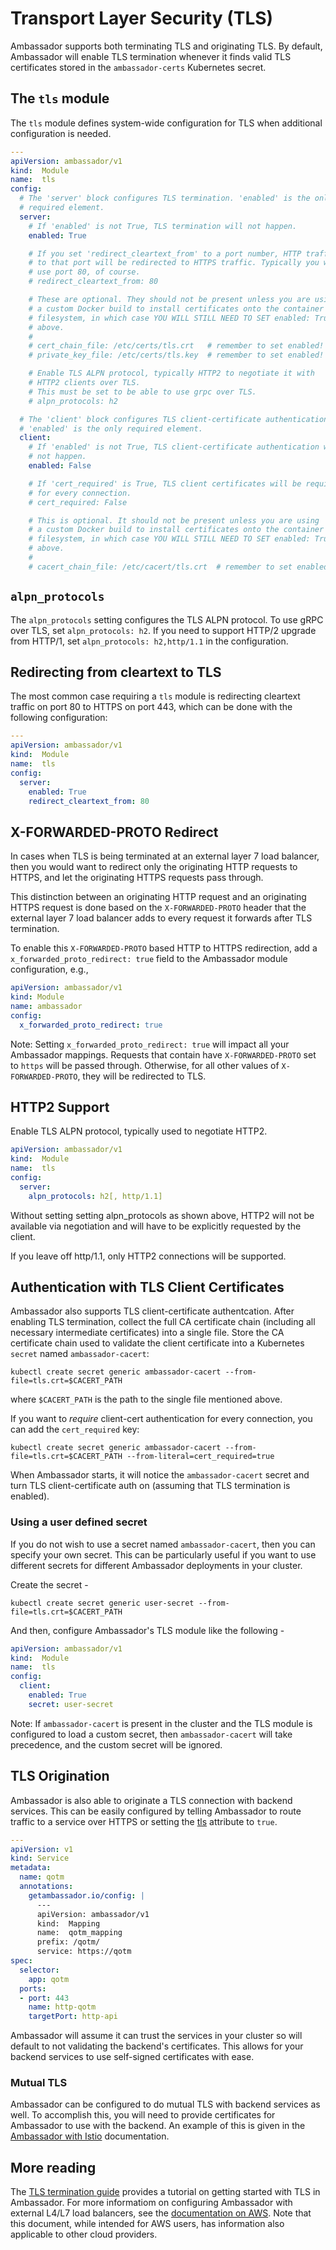 # Transport Layer Security (TLS)

Ambassador supports both terminating TLS and originating TLS. By default, Ambassador will enable TLS termination whenever it finds valid TLS certificates stored in the `ambassador-certs` Kubernetes secret.

## The `tls` module

The `tls` module defines system-wide configuration for TLS when additional configuration is needed.

```yaml
---
apiVersion: ambassador/v1
kind:  Module
name:  tls
config:
  # The 'server' block configures TLS termination. 'enabled' is the only
  # required element.
  server:
    # If 'enabled' is not True, TLS termination will not happen.
    enabled: True

    # If you set 'redirect_cleartext_from' to a port number, HTTP traffic
    # to that port will be redirected to HTTPS traffic. Typically you would
    # use port 80, of course.
    # redirect_cleartext_from: 80

    # These are optional. They should not be present unless you are using
    # a custom Docker build to install certificates onto the container
    # filesystem, in which case YOU WILL STILL NEED TO SET enabled: True
    # above.
    #
    # cert_chain_file: /etc/certs/tls.crt   # remember to set enabled!
    # private_key_file: /etc/certs/tls.key  # remember to set enabled!

    # Enable TLS ALPN protocol, typically HTTP2 to negotiate it with
    # HTTP2 clients over TLS.
    # This must be set to be able to use grpc over TLS.
    # alpn_protocols: h2

  # The 'client' block configures TLS client-certificate authentication.
  # 'enabled' is the only required element.
  client:
    # If 'enabled' is not True, TLS client-certificate authentication will
    # not happen.
    enabled: False

    # If 'cert_required' is True, TLS client certificates will be required
    # for every connection.
    # cert_required: False

    # This is optional. It should not be present unless you are using
    # a custom Docker build to install certificates onto the container
    # filesystem, in which case YOU WILL STILL NEED TO SET enabled: True
    # above.
    #
    # cacert_chain_file: /etc/cacert/tls.crt  # remember to set enabled!
```

## `alpn_protocols`

The `alpn_protocols` setting configures the TLS ALPN protocol. To use gRPC over TLS, set `alpn_protocols: h2`. If you need to support HTTP/2 upgrade from HTTP/1, set `alpn_protocols: h2,http/1.1` in the configuration.

## Redirecting from cleartext to TLS

The most common case requiring a `tls` module is redirecting cleartext traffic on port 80 to HTTPS on port 443, which can be done with the following configuration:

```yaml
---
apiVersion: ambassador/v1
kind:  Module
name:  tls
config:
  server:
    enabled: True
    redirect_cleartext_from: 80
```

## X-FORWARDED-PROTO Redirect

In cases when TLS is being terminated at an external layer 7 load balancer, then you would want to redirect only the originating HTTP requests to HTTPS, and let the originating HTTPS requests pass through.

This distinction between an originating HTTP request and an originating HTTPS request is done based on the `X-FORWARDED-PROTO` header that the external layer 7 load balancer adds to every request it forwards after TLS termination.

To enable this `X-FORWARDED-PROTO` based HTTP to HTTPS redirection, add a `x_forwarded_proto_redirect: true` field to the Ambassador module configuration, e.g.,

```yaml
apiVersion: ambassador/v1
kind: Module
name: ambassador
config:
  x_forwarded_proto_redirect: true
```

Note: Setting `x_forwarded_proto_redirect: true` will impact all your Ambassador mappings. Requests that contain have `X-FORWARDED-PROTO` set to `https` will be passed through. Otherwise, for all other values of `X-FORWARDED-PROTO`, they will be redirected to TLS.

## HTTP2 Support

Enable TLS ALPN protocol, typically used to negotiate HTTP2.

```yaml
apiVersion: ambassador/v1
kind:  Module
name:  tls
config:
  server:
    alpn_protocols: h2[, http/1.1]
```

Without setting setting alpn_protocols as shown above, HTTP2 will not be available via negotiation and will have to be explicitly requested by the client.

If you leave off http/1.1, only HTTP2 connections will be supported.

## Authentication with TLS Client Certificates

Ambassador also supports TLS client-certificate authentcation. After enabling TLS termination, collect the full CA certificate chain (including all necessary intermediate certificates) into a single file. Store the CA certificate chain used to validate the client certificate into a Kubernetes `secret` named `ambassador-cacert`:

```shell
kubectl create secret generic ambassador-cacert --from-file=tls.crt=$CACERT_PATH
```

where `$CACERT_PATH` is the path to the single file mentioned above.

If you want to _require_ client-cert authentication for every connection, you can add the `cert_required` key:

```shell
kubectl create secret generic ambassador-cacert --from-file=tls.crt=$CACERT_PATH --from-literal=cert_required=true
```

When Ambassador starts, it will notice the `ambassador-cacert` secret and turn TLS client-certificate auth on (assuming that TLS termination is enabled).

### Using a user defined secret

If you do not wish to use a secret named `ambassador-cacert`, then you can specify your own secret. This can be particularly useful if you want to use different secrets for different Ambassador deployments in your cluster.

Create the secret -
```shell
kubectl create secret generic user-secret --from-file=tls.crt=$CACERT_PATH
```

And then, configure Ambassador's TLS module like the following -

```yaml
apiVersion: ambassador/v1
kind:  Module
name:  tls
config:
  client:
    enabled: True
    secret: user-secret
```

Note: If `ambassador-cacert` is present in the cluster and the TLS module is configured to load a custom secret, then `ambassador-cacert` will take precedence, and the custom secret will be ignored.

## TLS Origination
Ambassador is also able to originate a TLS connection with backend services. This can be easily configured by telling Ambassador to route traffic to a service over HTTPS or setting the [tls](/reference/mappings#using-tls) attribute to `true`.

```yaml
---
apiVersion: v1
kind: Service
metadata:
  name: qotm
  annotations:
    getambassador.io/config: |
      ---
      apiVersion: ambassador/v1
      kind:  Mapping
      name:  qotm_mapping
      prefix: /qotm/
      service: https://qotm
spec:
  selector:
    app: qotm
  ports:
  - port: 443
    name: http-qotm
    targetPort: http-api
```
Ambassador will assume it can trust the services in your cluster so will default to not validating the backend's certificates. This allows for your backend services to use self-signed certificates with ease.

### Mutual TLS
Ambassador can be configured to do mutual TLS with backend services as well. To accomplish this, you will need to provide certificates for Ambassador to use with the backend. An example of this is given in the [Ambassador with Istio](/user-guide/with-istio#istio-mutual-tls) documentation.

## More reading

The [TLS termination guide](/user-guide/tls-termination) provides a tutorial on getting started with TLS in Ambassador. For more informatiom on configuring Ambassador with external L4/L7 load balancers, see the [documentation on AWS](/reference/ambassador-with-aws). Note that this document, while intended for AWS users, has information also applicable to other cloud providers.

